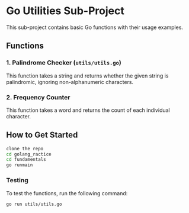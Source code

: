 # Go Utilities Sub-Project

This sub-project contains basic Go functions with their usage examples.

## Functions

### 1. Palindrome Checker (`utils/utils.go`)
This function takes a string and returns whether the given string is palindromic, ignoring non-alphanumeric characters.

### 2. Frequency Counter
This function takes a word and returns the count of each individual character.

## How to Get Started
```bash
clone the repo
cd golang_ractice
cd fundamentals
go runmain
```

### Testing
To test the functions, run the following command:

```bash
go run utils/utils.go
```
